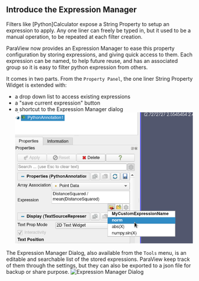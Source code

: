 ## Introduce the Expression Manager

Filters like [Python]Calculator expose a String Property to setup an expression to apply.
Any one liner can freely be typed in, but it used to be a manual operation, to be repeated
at each filter creation.

ParaView now provides an Expression Manager to ease this property configuration by storing expressions,
and giving quick access to them.
Each expression can be named, to help future reuse, and has an associated group
so it is easy to filter python expression from others.

It comes in two parts.
From the `Property Panel`, the one liner String Property Widget is extended with:
- a drop down list to access existing expressions
- a "save current expression" button
- a shortcut to the Expression Manager dialog
![Integration in Properties panel](../img/dev/ExpressionManager-PropertyIntegration.png "Expression Manager integration")

The Expression Manager Dialog, also available from the `Tools` menu, is an editable and searchable
list of the stored expressions.
ParaView keep track of them through the settings, but they can also be exported
to a json file for backup or share purpose.
![Expression Manager Dialog](../img/dev/ExpressionManager-Dialog.png "Expression Manager Dialog")
